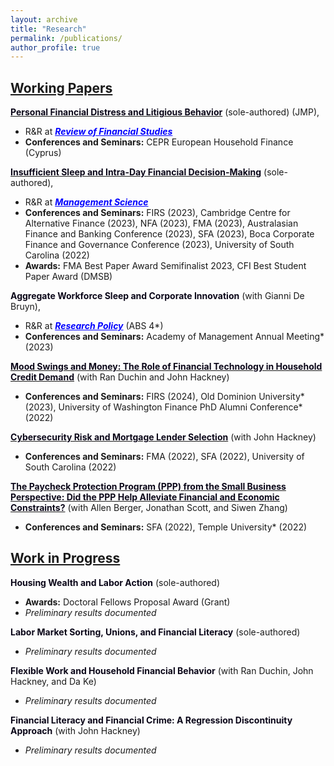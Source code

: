 ```yaml
---
layout: archive
title: "Research"
permalink: /publications/
author_profile: true
---
```

## **<u>Working Papers</u>** 

[<span style="color: #0B0719;">**Personal Financial Distress and Litigious Behavior**</span>](https://papers.ssrn.com/sol3/papers.cfm?abstract_id=4760919) (sole-authored) (JMP), 
- R&R at <span style="color: #0000FF;">**_<u>Review of Financial Studies</u>_**</span>
- **Conferences and Seminars:** CEPR European Household Finance (Cyprus)
  
[<span style="color: #0B0719;">**Insufficient Sleep and Intra-Day Financial Decision-Making**</span>](https://papers.ssrn.com/sol3/papers.cfm?abstract_id=4535348) (sole-authored), 
- R&R at <span style="color: #0000FF;">**_<u>Management Science</u>_**</span>
- **Conferences and Seminars:** FIRS (2023), Cambridge Centre for Alternative Finance (2023), NFA (2023), FMA (2023), Australasian Finance and Banking Conference (2023), SFA (2023), Boca Corporate Finance and Governance Conference (2023), University of South Carolina (2022)
- **Awards:** FMA Best Paper Award Semifinalist 2023, CFI Best Student Paper Award (DMSB)
  
<span style="color: #0B0719;">**Aggregate Workforce Sleep and Corporate Innovation**</span>  (with Gianni De Bruyn), 
- R&R at <span style="color: #0000FF;">**_<u>Research Policy</u>_**</span> (ABS 4*)
- **Conferences and Seminars:** Academy of Management Annual Meeting* (2023)
  
[<span style="color: #0B0719;">**Mood Swings and Money: The Role of Financial Technology in Household Credit Demand**</span>](https://papers.ssrn.com/sol3/papers.cfm?abstract_id=4661150) (with Ran Duchin and John Hackney)
- **Conferences and Seminars:** FIRS (2024), Old Dominion University* (2023), University of Washington Finance PhD Alumni Conference* (2022)
  
[<span style="color: #0B0719;">**Cybersecurity Risk and Mortgage Lender Selection**</span>](https://papers.ssrn.com/sol3/papers.cfm?abstract_id=4254301) (with John Hackney)
- **Conferences and Seminars:** FMA (2022), SFA (2022), University of South Carolina (2022)
  
[<span style="color: #0B0719;">**The Paycheck Protection Program (PPP) from the Small Business Perspective: Did the PPP Help Alleviate Financial and Economic Constraints?**</span>](https://papers.ssrn.com/sol3/papers.cfm?abstract_id=3908707)  (with Allen Berger, Jonathan Scott, and Siwen Zhang)
- **Conferences and Seminars:** SFA (2022), Temple University* (2022)


## **<u>Work in Progress</u>** 
<span style="color: #0B0719;">**Housing Wealth and Labor Action**</span> (sole-authored)
- **Awards:** Doctoral Fellows Proposal Award (Grant)
- *Preliminary results documented*
  
<span style="color: #0B0719;">**Labor Market Sorting, Unions, and Financial Literacy**</span> (sole-authored)
- *Preliminary results documented*
  
<span style="color: #0B0719;">**Flexible Work and Household Financial Behavior**</span> (with Ran Duchin, John Hackney, and Da Ke)
- *Preliminary results documented*
  
<span style="color: #0B0719;">**Financial Literacy and Financial Crime: A Regression Discontinuity Approach**</span> (with John Hackney)
- *Preliminary results documented*
